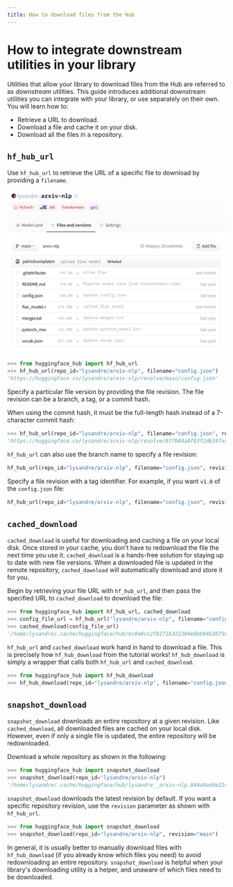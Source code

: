 ```yaml
---
title: How to download files from the Hub
---
```


# How to integrate downstream utilities in your library

Utilities that allow your library to download files from the Hub are referred to as *downstream* utilities. This guide introduces additional downstream utilities you can integrate with your library, or use separately on their own. You will learn how to:

* Retrieve a URL to download.
* Download a file and cache it on your disk.
* Download all the files in a repository.

## `hf_hub_url`

Use `hf_hub_url` to retrieve the URL of a specific file to download by providing a `filename`.

![/docs/assets/hub/repo.png](/docs/assets/hub/repo.png)

```python
>>> from huggingface_hub import hf_hub_url
>>> hf_hub_url(repo_id="lysandre/arxiv-nlp", filename="config.json")
'https://huggingface.co/lysandre/arxiv-nlp/resolve/main/config.json'
```

Specify a particular file version by providing the file revision. The file revision can be a branch, a tag, or a commit hash.

When using the commit hash, it must be the full-length hash instead of a 7-character commit hash:

```python
>>> hf_hub_url(repo_id="lysandre/arxiv-nlp", filename="config.json", revision="877b84a8f93f2d619faa2a6e514a32beef88ab0a")
'https://huggingface.co/lysandre/arxiv-nlp/resolve/877b84a8f93f2d619faa2a6e514a32beef88ab0a/config.json'
```

`hf_hub_url` can also use the branch name to specify a file revision:

```python
hf_hub_url(repo_id="lysandre/arxiv-nlp", filename="config.json", revision="main")
```

Specify a file revision with a tag identifier. For example, if you want `v1.0` of the `config.json` file:

```python
hf_hub_url(repo_id="lysandre/arxiv-nlp", filename="config.json", revision="v1.0")
```

## `cached_download`

`cached_download` is useful for downloading and caching a file on your local disk. Once stored in your cache, you don't have to redownload the file the next time you use it. `cached_download` is a hands-free solution for staying up to date with new file versions. When a downloaded file is updated in the remote repository, `cached_download` will automatically download and store it for you.

Begin by retrieving your file URL with `hf_hub_url`, and then pass the specified URL to `cached_download` to download the file:

```python
>>> from huggingface_hub import hf_hub_url, cached_download
>>> config_file_url = hf_hub_url("lysandre/arxiv-nlp", filename="config.json")
>>> cached_download(config_file_url)
'/home/lysandre/.cache/huggingface/hub/bc0e8cc2f8271b322304e8bb84b3b7580701d53a335ab2d75da19c249e2eeebb.066dae6fdb1e2b8cce60c35cc0f78ed1451d9b341c78de19f3ad469d10a8cbb1'
```

`hf_hub_url` and `cached_download` work hand in hand to download a file. This is precisely how `hf_hub_download` from the tutorial works! `hf_hub_download` is simply a wrapper that calls both `hf_hub_url` and `cached_download`.

```python
>>> from huggingface_hub import hf_hub_download
>>> hf_hub_download(repo_id="lysandre/arxiv-nlp", filename="config.json")
```

## `snapshot_download`

`snapshot_download` downloads an entire repository at a given revision. Like `cached_download`, all downloaded files are cached on your local disk. However, even if only a single file is updated, the entire repository will be redownloaded.

Download a whole repository as shown in the following:

```python
>>> from huggingface_hub import snapshot_download
>>> snapshot_download(repo_id="lysandre/arxiv-nlp")
'/home/lysandre/.cache/huggingface/hub/lysandre__arxiv-nlp.894a9adde21d9a3e3843e6d5aeaaf01875c7fade'
```

`snapshot_download` downloads the latest revision by default. If you want a specific repository revision, use the `revision` parameter as shown with `hf_hub_url`.

```python
>>> from huggingface_hub import snapshot_download
>>> snapshot_download(repo_id="lysandre/arxiv-nlp", revision="main")
```

In general, it is usually better to manually download files with `hf_hub_download` (if you already know which files you need) to avoid redownloading an entire repository. `snapshot_download` is helpful when your library's downloading utility is a helper, and unaware of which files need to be downloaded.
